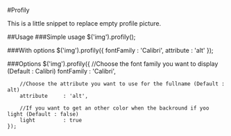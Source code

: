 #Profily

This is a little snippet to replace empty profile picture.

##Usage
###Simple usage
    $('img').profily();

###With options
	$('img').profily({
		fontFamily    : 'Calibri',
		attribute     : 'alt'
	});

###Options
	$('img').profily({
		//Choose the font family you want to display (Default : Calibri)
		fontFamily    : 'Calibri',

		//Choose the attribute you want to use for the fullname (Default : alt)	
		attribute     : 'alt',

		//If you want to get an other color when the backround if yoo light (Default : false)
		light		  : true
	});